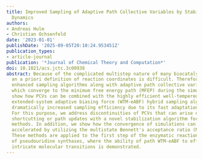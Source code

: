 ```yaml
---
title: Improved Sampling of Adaptive Path Collective Variables by Stabilized Extended-System
  Dynamics
authors:
- Andreas Hulm
- Christian Ochsenfeld
date: '2023-01-01'
publishDate: '2025-09-05T20:10:24.953451Z'
publication_types:
- article-journal
publication: '*Journal of Chemical Theory and Computation*'
doi: 10.1021/acs.jctc.3c00938
abstract: Because of the complicated multistep nature of many biocatalytic reactions,
  an a priori definition of reaction coordinates is difficult. Therefore, we apply
  enhanced sampling algorithms along with adaptive path collective variables (PCVs),
  which converge to the minimum free energy path (MFEP) during the simulation. We
  show how PCVs can be combined with the highly efficient well-tempered metadynamics
  extended-system adaptive biasing force (WTM-eABF) hybrid sampling algorithm, offering
  dramatically increased sampling efficiency due to its fast adaptation to path updates.
  For this purpose, we address discontinuities of PCVs that can arise due to path
  shortcutting or path updates with a novel stabilization algorithm for extendedsystem
  methods. In addition, we show how the convergence of simulations can be further
  accelerated by utilizing the multistate Bennett's acceptance ratio (MBAR) estimator.
  These methods are applied to the first step of the enzymatic reaction mechanism
  of pseudouridine synthases, where the ability of path WTM-eABF to efficiently explore
  intricate molecular transitions is demonstrated.
---
```

